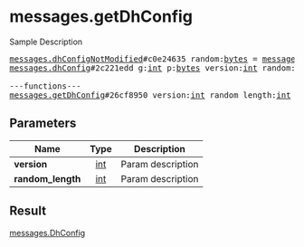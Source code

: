 # messages.getDhConfig

Sample Description

<pre>
<a href="../constructor/messages.dhConfigNotModified">messages.dhConfigNotModified</a>#c0e24635 random:<a href="../type/bytes.md">bytes</a> = <a href="../type/messages.DhConfig.md">messages.DhConfig</a>;
<a href="../constructor/messages.dhConfig">messages.dhConfig</a>#2c221edd g:<a href="../type/int.md">int</a> p:<a href="../type/bytes.md">bytes</a> version:<a href="../type/int.md">int</a> random:<a href="../type/bytes.md">bytes</a> = <a href="../type/messages.DhConfig.md">messages.DhConfig</a>;

---functions---
<a href="../method/messages.getDhConfig.md">messages.getDhConfig</a>#26cf8950 version:<a href="../type/int.md">int</a> random_length:<a href="../type/int.md">int</a> = <a href="../type/messages.DhConfig.md">messages.DhConfig</a>;</pre>
## Parameters

| Name | Type | Description |
|------|:----:|-------------|
| **version** | <a href="../type/int.md">int</a> | Param description |
| **random_length** | <a href="../type/int.md">int</a> | Param description |

## Result

<a href="../type/messages.DhConfig.md">messages.DhConfig</a>

